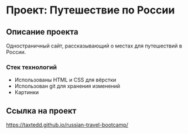 # Проект: Путешествие по России
## Описание проекта
Одностраничный сайт, рассказывающий о местах для путешествий в России.
### Стек технологий
* Использованы HTML и CSS для вёрстки
* Использован git для хранения изменений
* Картинки
## Ссылка на проект
https://taxtedd.github.io/russian-travel-bootcamp/
